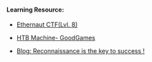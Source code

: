 #### Learning Resource:

  * [Ethernaut CTF(Lvl. 8)](https://ethernaut.openzeppelin.com/)

  * [HTB Machine- GoodGames](https://app.hackthebox.com/machines/446)
  
  * [Blog: Reconnaissance is the key to success !](https://medium.com/@yashvardhantrip/reconnaissance-is-the-key-to-success-8afb8b2fb9ca)
